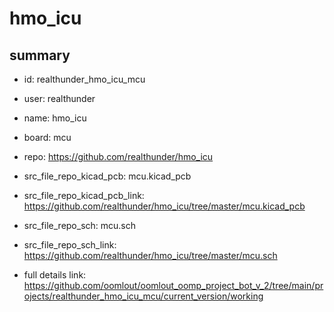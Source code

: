 # hmo_icu
 
## summary 
* id: realthunder_hmo_icu_mcu
* user: realthunder
* name: hmo_icu
* board: mcu
* repo: https://github.com/realthunder/hmo_icu
* src_file_repo_kicad_pcb: mcu.kicad_pcb
* src_file_repo_kicad_pcb_link: https://github.com/realthunder/hmo_icu/tree/master/mcu.kicad_pcb


* src_file_repo_sch: mcu.sch
* src_file_repo_sch_link: https://github.com/realthunder/hmo_icu/tree/master/mcu.sch
* full details link: https://github.com/oomlout/oomlout_oomp_project_bot_v_2/tree/main/projects/realthunder_hmo_icu_mcu/current_version/working  







